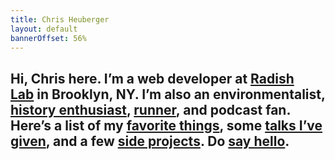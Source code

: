 ```yaml
---
title: Chris Heuberger
layout: default
bannerOffset: 56%
---
```


<div class="main-content">

  <section class="home-intro">
    <h1 class="home-intro-text">Hi, Chris here. I&#8217;m a web developer at <a class="home-intro-link" href="https://www.radishlab.com" target="_blank" rel="noopener" aria-label="Radish Lab">Radish Lab</a>&nbsp;in Brooklyn, NY. I&#8217;m also an environmentalist, <a class="home-intro-link" href="https://www.bushwickbrewingtour.com" target="_blank" rel="noopener" aria-label="history enthusiast">history enthusiast</a>, <a class="home-intro-link" href="https://www.chrisheuberger.com/rrbc" target="_blank" rel="noopener" aria-label="runner">runner</a>, and podcast fan. Here&#8217;s a list of my <a class="home-intro-link" href="favorite-things.html" aria-label="favorite things">favorite things</a>, some <a class="home-intro-link" href="talks.html" aria-label="talks I've given">talks I&#8217;ve given</a>, and a few <a class="home-intro-link" href="side-projects.html" aria-label="side projects">side projects</a>. Do <a class="home-intro-link" href="mailto:chrisheuberg@gmail.com" target="_blank" rel="noopener" title="chrisheuberg@gmail.com" aria-label="say hello">say hello</a>.</h1>
  </section>

</div>

